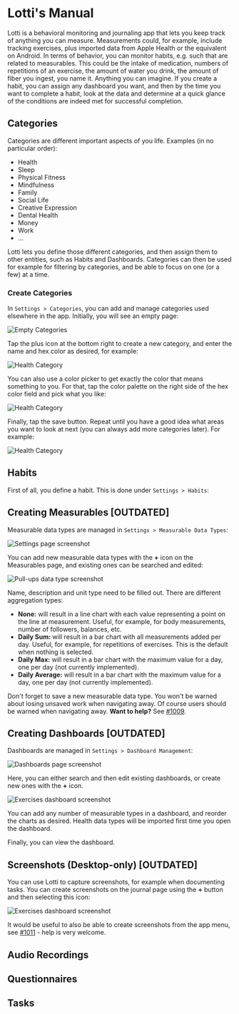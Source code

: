 # Lotti's Manual

Lotti is a behavioral monitoring and journaling app that lets you keep track of anything you can
measure. Measurements could, for example, include tracking exercises, plus imported data
from Apple Health or the equivalent on Android. In terms of behavior, you can monitor habits, e.g.
such that are related to measurables. This could be the intake of medication, numbers of repetitions
of an exercise, the amount of water you drink, the amount of fiber you ingest, you name it. Anything
you can imagine. If you create a habit, you can assign any dashboard you want, and then by the time
you want to complete a habit, look at the data and determine at a quick glance of the conditions are
indeed met for successful completion.

## Categories
Categories are different important aspects of you life. Examples (in no particular order):

- Health
- Sleep
- Physical Fitness
- Mindfulness
- Family
- Social Life
- Creative Expression
- Dental Health
- Money
- Work
- ...

Lotti lets you define those different categories, and then assign them to other entities, such as
Habits and Dashboards. Categories can then be used for example for filtering by categories, and be
able to focus on one (or a few) at a time.

### Create Categories
In `Settings > Categories`, you can add and manage categories used elsewhere in the app. Initially,
you will see an empty page:

![Empty Categories](https://raw.githubusercontent.com/matthiasn/lotti-docs/main/images/0.9.323+2004/categories_empty.png)

Tap the plus icon at the bottom right to create a new category, and enter the name and hex color as
desired, for example:

![Health Category](https://raw.githubusercontent.com/matthiasn/lotti-docs/main/images/0.9.322+2003/category_health.png)

You can also use a color picker to get exactly the color that means something to you. For that, tap
the color palette on the right side of the hex color field and pick what you like:

![Health Category](https://raw.githubusercontent.com/matthiasn/lotti-docs/main/images/0.9.322+2003/category_health_picker.png)

Finally, tap the save button. Repeat until you have a good idea what areas you want to look at next
(you can always add more categories later). For example:

![Health Category](https://raw.githubusercontent.com/matthiasn/lotti-docs/main/images/0.9.322+2003/categories.png)

## Habits


First of all, you define a habit. This is done under `Settings > Habits`:



## Creating Measurables [OUTDATED]

Measurable data types are managed in `Settings > Measurable Data Types`:

![Settings page screenshot](https://raw.githubusercontent.com/matthiasn/lotti-docs/main/images/settings_page.png)

You can add new measurable data types with the **+** icon on the Measurables page, and existing ones can be searched and edited:

![Pull-ups data type screenshot](https://raw.githubusercontent.com/matthiasn/lotti-docs/main/images/measurables_pull_ups.png)

Name, description and unit type need to be filled out. There are different aggregation types:

- **None:** will result in a line chart with each value representing a point on the line at measurement. Useful, for example, for body measurements, number of followers, balances, etc.
- **Daily Sum:** will result in a bar chart with all measurements added per day. Useful, for example, for repetitions of exercises. This is the default when nothing is selected.
- **Daily Max:** will result in a bar chart with the maximum value for a day, one per day (not currently implemented).
- **Daily Average:** will result in a bar chart with the maximum value for a day, one per day (not currently implemented).

Don't forget to save a new measurable data type. You won't be warned about losing unsaved work when navigating away. Of course users should be warned when navigating away. **Want to help?** See [#1009](https://github.com/matthiasn/lotti/issues/1009).


## Creating Dashboards [OUTDATED]

Dashboards are managed in `Settings > Dashboard Management`:

![Dashboards page screenshot](https://raw.githubusercontent.com/matthiasn/lotti-docs/main/images/dashboards_page.png)

Here, you can either search and then edit existing dashboards, or create new ones with the **+** icon. 

![Exercises dashboard screenshot](https://raw.githubusercontent.com/matthiasn/lotti-docs/main/images/dashboard_exercise_sample.png)

You can add any number of measurable types in a dashboard, and reorder the charts as desired. Health data types will be imported first time you open the dashboard. 

Finally, you can view the dashboard. 


## Screenshots (Desktop-only) [OUTDATED]

You can use Lotti to capture screenshots, for example when documenting tasks. You can create screenshots on the journal page using the **+** button and then selecting this icon:

![Exercises dashboard screenshot](https://raw.githubusercontent.com/matthiasn/lotti-docs/main/images/journal_add_screenshot.png)

It would be useful to also be able to create screenshots from the app menu, see [#1011](https://github.com/matthiasn/lotti/issues/1011) - help is very welcome.


## Audio Recordings

## Questionnaires

## Tasks

